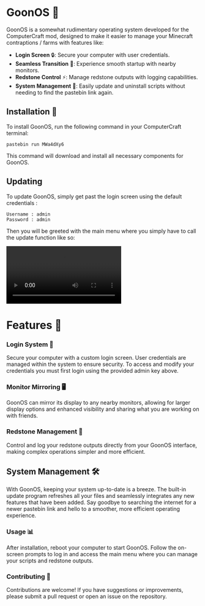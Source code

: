 # GoonOS 🚀

GoonOS is a somewhat rudimentary operating system developed for the ComputerCraft mod, designed to make it easier to manage your Minecraft contraptions / farms with features like:

- **Login Screen** 🔒: Secure your computer with user credentials.
- **Seamless Transition** 🌈: Experience smooth startup with nearby monitors.
- **Redstone Control** ⚡: Manage redstone outputs with logging capabilities.
- **System Management** 📝: Easily update and uninstall scripts without needing to find the pastebin link again.

## Installation 💾

To install GoonOS, run the following command in your ComputerCraft terminal:

```
pastebin run MWa4dXy6
```
This command will download and install all necessary components for GoonOS.

## Updating
To update GoonOS, simply get past the login screen using the default credentials :
```
Username : admin
Password : admin
```
Then you will be greeted with the main menu where you simply have to call the update function like so:

<video controls src="Images/Update.mp4" title="Update Function"></video>

# Features 🌟
### Login System 🔐
Secure your computer with a custom login screen. User credentials are managed within the system to ensure security. To access and modify your credentials you must first login using the provided admin key above.

### Monitor Mirroring 🖥️
GoonOS can mirror its display to any nearby monitors, allowing for larger display options and enhanced visibility and sharing what you are working on with friends.

### Redstone Management 🔌
Control and log your redstone outputs directly from your GoonOS interface, making complex operations simpler and more efficient.

## System Management 🛠️

With GoonOS, keeping your system up-to-date is a breeze. The built-in update program refreshes all your files and seamlessly integrates any new features that have been added. Say goodbye to searching the internet for a newer pastebin link and hello to a smoother, more efficient operating experience.

### Usage 📊
After installation, reboot your computer to start GoonOS. Follow the on-screen prompts to log in and access the main menu where you can manage your scripts and redstone outputs.

### Contributing 👋
Contributions are welcome! If you have suggestions or improvements, please submit a pull request or open an issue on the repository.